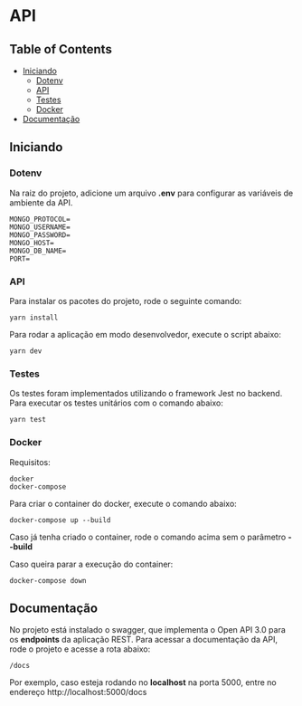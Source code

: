 # API

## Table of Contents

* [Iniciando](#iniciando)
  * [Dotenv](#dotenv)
  * [API](#api)
  * [Testes](#testes)
  * [Docker](#docker)
* [Documentação](#documentação)

## Iniciando

### Dotenv

Na raiz do projeto, adicione um arquivo **.env** para configurar as variáveis de ambiente da API.

```
MONGO_PROTOCOL=
MONGO_USERNAME=
MONGO_PASSWORD=
MONGO_HOST=
MONGO_DB_NAME=
PORT=
```

### API

Para instalar os pacotes do projeto, rode o seguinte comando:

```
yarn install
```

Para rodar a aplicação em modo desenvolvedor, execute o script abaixo:

```
yarn dev
```

### Testes

Os testes foram implementados utilizando o framework Jest no backend. Para executar os testes unitários com o comando abaixo:

```
yarn test
```

### Docker

Requisitos:

```
docker
docker-compose
```

Para criar o container do docker, execute o comando abaixo:

```
docker-compose up --build
```

Caso já tenha criado o container, rode o comando acima sem o parâmetro **--build**

Caso queira parar a execução do container:

```
docker-compose down
```

## Documentação

No projeto está instalado o swagger, que implementa o Open API 3.0 para os **endpoints** da aplicação REST. Para acessar a documentação da API, rode o projeto e acesse a rota abaixo:

```
/docs
```

Por exemplo, caso esteja rodando no **localhost** na porta 5000, entre no endereço http://localhost:5000/docs
